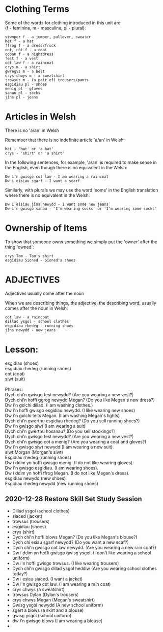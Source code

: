# Clothing Terms<br>
Some of the words for clothing introduced in this unit are<br>
(f - feminine, m - masculine, pl - plural):<br>

    siwmper f - a jumper, pullover, sweater
    het f - a hat
    ffrog f - a dress/frock
    cot, côt f - a coat
    coban f - a nightdress
    fest f - a vest
    cot law f - a raincoat
    crys m - a shirt
    gwregys m - a belt
    crys chwys m - a sweatshirt
    trowsus m - (a pair of) trousers/pants
    esgidiau pl - shoes
    menig pl - gloves
    sanau pl - socks
    jîns pl - jeans

# Articles in Welsh<br>
There is no 'a/an' in Welsh<br>

Remember that there is no indefinite article 'a/an' in Welsh:<br>

    het - 'hat' or 'a hat'
    crys - 'shirt' or 'a shirt'

In the following sentences, for example, 'a/an' is required to make sense in the English, even though there is no equivalent in the Welsh:<br>

    Dw i'n gwisgo cot law - I am wearing a raincoat
    Dw i eisiau sgarf - I want a scarf

Similarly, with plurals we may use the word 'some' in the English translation where there is no equivalent in the Welsh:<br>

    Dw i eisiau jîns newydd - I want some new jeans
    Dw i'n gwisgo sanau - 'I'm wearing socks' or 'I'm wearing some socks'

# Ownership of Items <br>
To show that someone owns something we simply put the 'owner' after the thing 'owned':<br>

    crys Tom - Tom's shirt
    esgidiau Sioned - Sioned's shoes

# ADJECTIVES <br>
Adjectives usually come after the noun<br>

When we are describing things, the adjective, the describing word, usually comes after the noun in Welsh:<br>

    cot law - a raincoat
    dillad ysgol - school clothes
    esgidiau rhedeg - running shoes
    jîns newydd - new jeans

# Lesson: <br>
esgidiau (shoes)<br>
esgidiau rhedeg (running shoes) <br>
cot (coat)<br>
siwt (suit) <br>
<br>
Phrases:<br>
Dych chi'n gwisgo fest newydd?  (Are you wearing a new vest?)<br>
Dych chi'n hoffi ggrog newydd Megan?  (Do you like Megan's new dress?) <br>
Dw i'n golchi dillad.  (I am washing clothes.) <br>
Dw i'n hoffi gwisgo esgidiau newydd. (I like wearing new shoes)<br>
Dw i'n golchi teits Megan. (I am washing Megan's tights) <br>
Dych chi'n gwerthu esgidiau rhedeg?  (Do you sell running shoes?) <br>
Dw i'n gwisgo siwt (I am wearing a suit)<br>
Dych chi'n gwerthu hosanau?  (Do you sell stockings?) <br>
Dych chi'n gwisgo fest newydd?  (Are you wearing a new vest?)<br>
Dych chi'n gwisgo cot a menig?  (Are you wearing a coat and gloves?)<br>
Dw i'n gwisgo siwt newydd (I am wearing a new suit).  <br>
siwt Morgan (Morgan's siwt) <br>
Esgidiau rhedeg (running shoes) <br>
Dw i ddim yn hoffi gwisgo menig. (I do not like wearing gloves). <br>
Dw i'n gwisgo esgidiau.  (I am wearing shoes). <br>
Dw i ddim yn hoffi ffrog Megan.  (I do not like Megan's dress). <br>
esgidiau newydd (new shoes) <br>
Esgidiau rhedeg newydd (new running shoes) <br>

## 2020-12-28 Restore Skill Set Study Session
* Dillad ysgol (school clothes)
* siaced (jacket)
* trowsus (trousers)
* esgidiau (shoes)
* crys (shirt) 
* Dych chi'n hoffi blows Megan? (Do you like Megan's blouse?)
* Dych chi esiau sgarf newydd?  (Do you want a new scaf?)
* Dych chi'n gwisgo cot law newydd. (Are you wearing a new rain coat?)
* Dw i ddim yn hoffi gwisgo gwisg ysgol. (I don't like wearing a school uniform)
* Dw i'n hoffi gwisgo trowsus. (I like wearing trousers)
* Dych chi'n gwisgo dillad ysgol heddiw (Are you wearing school clothes today?)
*  Dw i esiau siaced. (I want a jacket)
* Dw i'n gwisgo cot law. (I am wearing a rain coat)
* crys chwys (a sweatshirt)
* trowsus Dylan (Dylan's trousers)
* crys chwys Megan (Megan's sweatshirt)
* Gwisg ysgol newydd (A new school uniform)
* sgert a blows (a skirt and a blouse)
* gwisg ysgol (school uniform)
* dw i'n gwisgo blows (I am wearing a blouse)
* 

